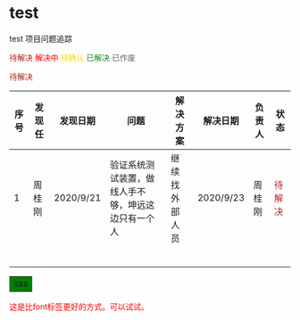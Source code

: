 # test
test
项目问题追踪

<font color=#B22222>待解决</font>  <font color=#FF0000>解决中</font>  <font color=#FFD700>待确认</font>  <font color=#228B22>已解决</font>  <font color=#696969>已作废</font> 
<html><font color=#B22222>待解决</font></html>


| 序号 | 发现任 | 发现日期  | 问题                                               | 解决方案       | 解决日期  | 负责人 | 状态   |
| ---- | ------ | --------- | -------------------------------------------------- | -------------- | --------- | ------ | ------ |
| 1    | 周桂刚 | 2020/9/21 | 验证系统测试装置，做线人手不够，坤远这边只有一个人 | 继续找外部人员 | 2020/9/23 | 周桂刚 | <font color=#B22222>待解决</font>|
|      |        |           |                                                    |                |           |        |        |
|      |        |           |                                                    |                |           |        |        |
|      |        |           |                                                    |                |           |        |        |
|      |        |           |                                                    |                |           |        |        |
|      |        |           |                                                    |                |           |        |        |
|      |        |           |                                                    |                |           |        |        |

<table><tr><td bgcolor="green">sss</td></tr></table>


<span style="color:red;">这是比font标签更好的方式。可以试试。</span>
